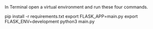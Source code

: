 In Terminal open a virtual environment and run these four commands.

pip install -r requirements.txt
export FLASK_APP=main.py
export FLASK_ENV=development
python3 main.py